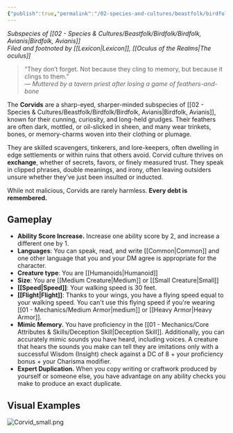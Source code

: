 ```yaml
---
{"publish":true,"permalink":"/02-species-and-cultures/beastfolk/birdfolk/corvids/"}
---
```


_Subspecies of [[02 - Species & Cultures/Beastfolk/Birdfolk/Birdfolk, Avianis\|Birdfolk, Avianis]]_  
_Filed and footnoted by [[Lexicon\|Lexicon]], [[Oculus of the Realms\|The oculus]]_

> “They don’t forget. Not because they cling to memory, but because it clings to them.”  
> — _Muttered by a tavern priest after losing a game of feathers-and-bone_

The **Corvids** are a sharp-eyed, sharper-minded subspecies of [[02 - Species & Cultures/Beastfolk/Birdfolk/Birdfolk, Avianis\|Birdfolk, Avianis]], known for their cunning, curiosity, and long-held grudges. Their feathers are often dark, mottled, or oil-slicked in sheen, and many wear trinkets, bones, or memory-charms woven into their clothing or plumage.

They are skilled scavengers, tinkerers, and lore-keepers, often dwelling in edge settlements or within ruins that others avoid. Corvid culture thrives on **exchange**, whether of secrets, favors, or finely measured trust. They speak in clipped phrases, double meanings, and irony, often leaving outsiders unsure whether they’ve just been insulted or inducted.

While not malicious, Corvids are rarely harmless. **Every debt is remembered.**

## Gameplay
- **Ability Score Increase.** Increase one ability score by 2, and increase a different one by 1.
- **Languages**: You can speak, read, and write [[Common\|Common]] and one other language that you and your DM agree is appropriate for the character.
- **Creature type**: You are [[Humanoids\|Humanoid]]
- **Size**: You are [[Medium Creature\|Medium]] or [[Small Creature\|Small]]
- **[[Speed\|Speed]]**: Your walking speed is 30 feet.
- **[[Flight\|Flight]]**: Thanks to your wings, you have a flying speed equal to your walking speed. You can't use this flying speed if you're wearing [[01 - Mechanics/Medium Armor\|medium]] or [[Heavy Armor\|Heavy Armor]].
- **Mimic Memory.** You have proficiency in the [[01 - Mechanics/Core Attributes & Skills/Deception Skill\|Deception Skill]]. Additionally, you can accurately mimic sounds you have heard, including voices. A creature that hears the sounds you make can tell they are imitations only with a successful Wisdom (Insight) check against a DC of 8 + your proficiency bonus + your Charisma modifier.
- **Expert Duplication.** When you copy writing or craftwork produced by yourself or someone else, you have advantage on any ability checks you make to produce an exact duplicate.

## Visual Examples
![Corvid_small.png](/img/user/02%20-%20Species%20&%20Cultures/Beastfolk/Birdfolk/Corvid_small.png)